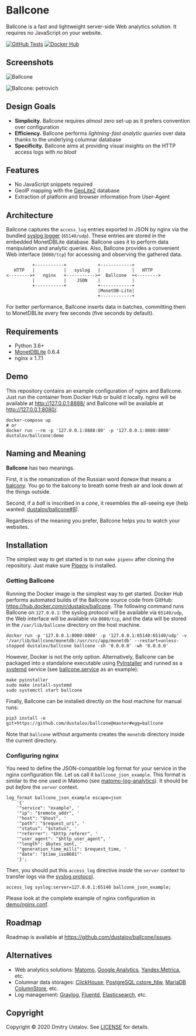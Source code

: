 # Ballcone

Ballcone is a fast and lightweight server-side Web analytics solution. It requires no JavaScript on your website.

[![GitHub Tests][github_tests_badge]][github_tests_link] [![Docker Hub][docker_hub_badge]][docker_hub_link]

[github_tests_badge]: https://github.com/dustalov/ballcone/workflows/Unit%20Tests/badge.svg?branch=master
[github_tests_link]: https://github.com/dustalov/ballcone/actions?query=workflow%3A%22Unit+Tests%22
[docker_hub_badge]: https://img.shields.io/docker/pulls/dustalov/ballcone
[docker_hub_link]: https://hub.docker.com/r/dustalov/ballcone

## Screenshots

![Ballcone](https://user-images.githubusercontent.com/40397/80874920-4c9b9f00-8cc3-11ea-9848-18384d826e9c.png)

![Ballcone: petrovich](https://user-images.githubusercontent.com/40397/80874963-4f968f80-8cc3-11ea-8342-666fe3be139c.png)

## Design Goals

* **Simplicity.** Ballcone requires *almost* zero set-up as it prefers convention over configuration
* **Efficiency.** Ballcone performs *lightning-fast analytic queries* over data thanks to the underlying columnar database
* **Specificity.** Ballcone aims at providing visual insights on the HTTP access logs with *no bloat*

## Features

* No JavaScript snippets required
* GeoIP mapping with the [GeoLite2](https://dev.maxmind.com/geoip/geoip2/geolite2/) database
* Extraction of platform and browser information from User-Agent

## Architecture

Ballcone captures the `access_log` entries exported in JSON by nginx via the bundled [syslog logger](https://nginx.org/en/docs/syslog.html) (`65140/udp`). These entries are stored in the embedded MonetDBLite database. Ballcone uses it to perform data manipulation and analytic queries. Also, Ballcone provides a convenient Web interface (`8080/tcp`) for accessing and observing the gathered data.

```
          +-----------+            +------------+
   HTTP   |           |   syslog   |            |   HTTP
<-------->+   nginx   +----------->+  Ballcone  +<-------->
          |           |    JSON    |            |
          +-----------+            +------------+
                                   |MonetDB-Lite|
                                   +------------+
```

For better performance, Ballcone inserts data in batches, committing them to MonetDBLite every few seconds (five seconds by default).

## Requirements

* Python 3.6+
* [MonetDBLite](https://github.com/monetDB/MonetDBLite-Python) 0.6.4
* nginx &geq; 1.7.1

## Demo

This repository contains an example configuration of nginx and Ballcone. Just run the container from Docker Hub or build it locally. nginx will be available at <http://127.0.0.1:8888/> and Ballcone will be available at <http://127.0.0.1:8080/>.

```shell
docker-compose up
# or
docker run --rm -p '127.0.0.1:8888:80' -p '127.0.0.1:8080:8080' dustalov/ballcone:demo
```

## Naming and Meaning

**Ballcone** has two meanings.

First, it is the romanization of the Russian word *балкон* that means a [balcony](https://en.wikipedia.org/wiki/Balcony). You go to the balcony to breath some fresh air and look down at the things outside.

Second, if a *ball* is inscribed in a *cone*, it resembles the all-seeing eye (help wanted: [dustalov/ballcone#8](https://github.com/dustalov/ballcone/issues/8)).

Regardless of the meaning you prefer, Ballcone helps you to watch your websites.

## Installation

The simplest way to get started is to run `make pipenv` after cloning the repository. Just make sure [Pipenv](https://pipenv.pypa.io/en/latest/) is installed.

### Getting Ballcone

Running the Docker image is the simplest way to get started. Docker Hub performs automated builds of the Ballcone source code from GitHub: <https://hub.docker.com/r/dustalov/ballcone>. The following command runs Ballcone on `127.0.0.1`: the syslog protocol will be available via `65140/udp`, the Web interface will be available via `8080/tcp`, and the data will be stored in the `/var/lib/ballcone` directory on the host machine.

```shell
docker run -p '127.0.0.1:8080:8080' -p '127.0.0.1:65140:65140/udp' -v '/var/lib/ballcone/monetdb:/usr/src/app/monetdb' --restart=unless-stopped dustalov/ballcone ballcone -sh '0.0.0.0' -wh '0.0.0.0'
```

However, Docker is not the only option. Alternatively, Ballcone can be packaged into a standalone executable using [PyInstaller](http://www.pyinstaller.org/) and runned as a [systemd](https://systemd.io/) service (see [ballcone.service](ballcone.service) as an example):

```shell
make pyinstaller
sudo make install-systemd
sudo systemctl start ballcone
```

Finally, Ballcone can be installed directly on the host machine for manual runs:

```shell
pip3 install -e git+https://github.com/dustalov/ballcone@master#egg=ballcone
```

Note that `ballcone` without arguments creates the `monetdb` directory inside the current directory.

### Configuring nginx

You need to define the JSON-compatible log format for your service in the nginx configuration file. Let us call it `ballcone_json_example`. This format is similar to the one used in Matomo (see [matomo-log-analytics](https://github.com/matomo-org/matomo-log-analytics)). It should be put *before* the `server` context.

```Nginx
log_format ballcone_json_example escape=json
    '{'
    '"service": "example", '
    '"ip": "$remote_addr", '
    '"host": "$host", '
    '"path": "$request_uri", '
    '"status": "$status", '
    '"referrer": "$http_referer", '
    '"user_agent": "$http_user_agent", '
    '"length": $bytes_sent, '
    '"generation_time_milli": $request_time, '
    '"date": "$time_iso8601"'
    '}';
```

Then, you should put this `access_log` directive *inside* the `server` context to transfer logs via the [syslog protocol](https://nginx.org/en/docs/syslog.html).

```Nginx
access_log syslog:server=127.0.0.1:65140 ballcone_json_example;
```

Please look at the complete example of nginx configuration in [demo/nginx.conf](demo/nginx.conf).

## Roadmap

Roadmap is available at <https://github.com/dustalov/ballcone/issues>.

## Alternatives

* Web analytics solutions: [Matomo](https://matomo.org/), [Google Analytics](http://google.com/analytics/), [Yandex.Metrica](https://metrica.yandex.com/), etc.
* Columnar data storages: [ClickHouse](https://clickhouse.tech/), [PostgreSQL cstore_fdw](https://github.com/citusdata/cstore_fdw), [MariaDB ColumnStore](https://mariadb.com/kb/en/mariadb-columnstore/), etc.
* Log management: [Graylog](https://www.graylog.org/), [Fluentd](https://www.fluentd.org/), [Elasticsearch](https://github.com/elastic/elasticsearch), etc.

## Copyright

Copyright &copy; 2020 Dmitry Ustalov. See [LICENSE](LICENSE) for details.
